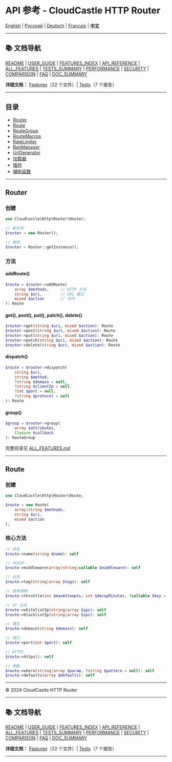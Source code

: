 # API 参考 - CloudCastle HTTP Router

[English](../en/API_REFERENCE.md) | [Русский](../ru/API_REFERENCE.md) | [Deutsch](../de/API_REFERENCE.md) | [Français](../fr/API_REFERENCE.md) | [**中文**](API_REFERENCE.md)

---

## 📚 文档导航

[README](../../README.md) | [USER_GUIDE](USER_GUIDE.md) | [FEATURES_INDEX](FEATURES_INDEX.md) | [API_REFERENCE](API_REFERENCE.md) | [ALL_FEATURES](ALL_FEATURES.md) | [TESTS_SUMMARY](TESTS_SUMMARY.md) | [PERFORMANCE](PERFORMANCE_ANALYSIS.md) | [SECURITY](SECURITY_REPORT.md) | [COMPARISON](COMPARISON.md) | [FAQ](FAQ.md) | [DOC_SUMMARY](DOCUMENTATION_SUMMARY.md)

**详细文档：** [Features](features/)（22 个文件）| [Tests](tests/)（7 个报告）

---

## 目录

- [Router](#router)
- [Route](#route)
- [RouteGroup](#routegroup)
- [RouteMacros](#routemacros)
- [RateLimiter](#ratelimiter)
- [BanManager](#banmanager)
- [UrlGenerator](#urlgenerator)
- [加载器](#加载器)
- [插件](#插件)
- [辅助函数](#辅助函数)

---

## Router

### 创建

```php
use CloudCastle\Http\Router\Router;

// 新实例
$router = new Router();

// 单例
$router = Router::getInstance();
```

### 方法

#### addRoute()
```php
$route = $router->addRoute(
    array $methods,     // HTTP 方法
    string $uri,        // URI 模式
    mixed $action       // 动作
): Route
```

#### get(), post(), put(), patch(), delete()
```php
$router->get(string $uri, mixed $action): Route
$router->post(string $uri, mixed $action): Route
$router->put(string $uri, mixed $action): Route
$router->patch(string $uri, mixed $action): Route
$router->delete(string $uri, mixed $action): Route
```

#### dispatch()
```php
$route = $router->dispatch(
    string $uri,
    string $method,
    ?string $domain = null,
    ?string $clientIp = null,
    ?int $port = null,
    ?string $protocol = null
): Route
```

#### group()
```php
$group = $router->group(
    array $attributes,
    Closure $callback
): RouteGroup
```

完整目录见 [ALL_FEATURES.md](ALL_FEATURES.md)

---

## Route

### 创建

```php
use CloudCastle\Http\Router\Route;

$route = new Route(
    array|string $methods,
    string $uri,
    mixed $action
);
```

### 核心方法

```php
// 命名
$route->name(string $name): self

// 中间件
$route->middleware(array|string|callable $middleware): self

// 标签
$route->tag(string|array $tags): self

// 速率限制
$route->throttle(int $maxAttempts, int $decayMinutes, ?callable $key = null): self

// IP 过滤
$route->whitelistIp(string|array $ips): self
$route->blacklistIp(string|array $ips): self

// 域名
$route->domain(string $domain): self

// 端口
$route->port(int $port): self

// HTTPS
$route->https(): self

// 参数
$route->where(string|array $param, ?string $pattern = null): self
$route->defaults(array $defaults): self
```

---

© 2024 CloudCastle HTTP Router

---

## 📚 文档导航

[README](../../README.md) | [USER_GUIDE](USER_GUIDE.md) | [FEATURES_INDEX](FEATURES_INDEX.md) | [API_REFERENCE](API_REFERENCE.md) | [ALL_FEATURES](ALL_FEATURES.md) | [TESTS_SUMMARY](TESTS_SUMMARY.md) | [PERFORMANCE](PERFORMANCE_ANALYSIS.md) | [SECURITY](SECURITY_REPORT.md) | [COMPARISON](COMPARISON.md) | [FAQ](FAQ.md) | [DOC_SUMMARY](DOCUMENTATION_SUMMARY.md)

**详细文档：** [Features](features/)（22 个文件）| [Tests](tests/)（7 个报告）

---

